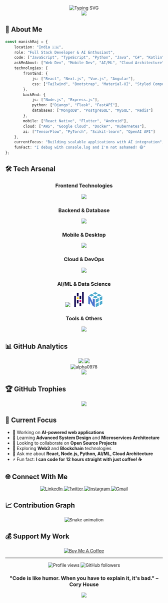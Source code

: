 <div align="center">
  <img src="https://readme-typing-svg.herokuapp.com?font=Fira+Code&size=32&duration=2800&pause=2000&color=A9FEF7&center=true&vCenter=true&width=940&lines=Hey!+It's+Manish+Raj;Full+Stack+Developer;AI%2FML+Enthusiast;Cloud+Architecture+Expert;Open+Source+Contributor" alt="Typing SVG" />
</div>

<div align="center">
  <img src="https://user-images.githubusercontent.com/74038190/225813708-98b745f2-7d22-48cf-9150-083f1b00d6c9.gif" width="500">
</div>

## 🚀 About Me

```typescript
const manishRaj = {
    location: "India 🇮🇳",
    role: "Full Stack Developer & AI Enthusiast",
    code: ["JavaScript", "TypeScript", "Python", "Java", "C#", "Kotlin"],
    askMeAbout: ["Web Dev", "Mobile Dev", "AI/ML", "Cloud Architecture", "DevOps"],
    technologies: {
        frontEnd: {
            js: ["React", "Next.js", "Vue.js", "Angular"],
            css: ["Tailwind", "Bootstrap", "Material-UI", "Styled Components"]
        },
        backEnd: {
            js: ["Node.js", "Express.js"],
            python: ["Django", "Flask", "FastAPI"],
            databases: ["MongoDB", "PostgreSQL", "MySQL", "Redis"]
        },
        mobile: ["React Native", "Flutter", "Android"],
        cloud: ["AWS", "Google Cloud", "Docker", "Kubernetes"],
        ai: ["TensorFlow", "PyTorch", "Scikit-learn", "OpenAI API"]
    },
    currentFocus: "Building scalable applications with AI integration",
    funFact: "I debug with console.log and I'm not ashamed! 😄"
};
```

## 🛠️ Tech Arsenal

<div align="center">

### Frontend Technologies
<p>
  <img src="https://skillicons.dev/icons?i=react,nextjs,vue,angular,typescript,javascript,html,css,tailwind,sass" />
</p>

### Backend & Database
<p>
  <img src="https://skillicons.dev/icons?i=nodejs,express,python,django,flask,java,spring,mongodb,postgresql,mysql" />
</p>

### Mobile & Desktop
<p>
  <img src="https://skillicons.dev/icons?i=flutter,dart,reactnative,android,kotlin,swift,electron" />
</p>

### Cloud & DevOps
<p>
  <img src="https://skillicons.dev/icons?i=aws,gcp,docker,kubernetes,terraform,jenkins,nginx,linux" />
</p>

### AI/ML & Data Science
<p>
  <img src="https://skillicons.dev/icons?i=tensorflow,pytorch,python,r,matlab" />
  <img src="https://raw.githubusercontent.com/devicons/devicon/master/icons/pandas/pandas-original.svg" alt="pandas" width="48" height="48"/>
  <img src="https://raw.githubusercontent.com/devicons/devicon/master/icons/numpy/numpy-original.svg" alt="numpy" width="48" height="48"/>
</p>

### Tools & Others
<p>
  <img src="https://skillicons.dev/icons?i=git,github,vscode,figma,postman,firebase,graphql,redis" />
</p>

</div>

## 📊 GitHub Analytics

<div align="center">
  <img height="180em" src="https://github-readme-stats.vercel.app/api?username=alpha0978&show_icons=true&theme=tokyonight&include_all_commits=true&count_private=true"/>
  <img height="180em" src="https://github-readme-stats.vercel.app/api/top-langs/?username=alpha0978&layout=compact&langs_count=8&theme=tokyonight"/>
</div>

<div align="center">
  <img src="https://github-readme-streak-stats.herokuapp.com/?user=alpha0978&theme=tokyonight" alt="alpha0978" />
</div>

<div align="center">
  <img src="https://github-readme-activity-graph.vercel.app/graph?username=alpha0978&theme=tokyo-night&bg_color=1a1b27&color=70a5fd&line=bf91f3&point=38bdae&area=true&hide_border=true" />
</div>

## 🏆 GitHub Trophies
<div align="center">
  <img src="https://github-profile-trophy.vercel.app/?username=alpha0978&theme=tokyonight&no-frame=true&no-bg=true&margin-w=4" />
</div>

## 🎯 Current Focus

- 🔭 Working on **AI-powered web applications**
- 🌱 Learning **Advanced System Design** and **Microservices Architecture**
- 👯 Looking to collaborate on **Open Source Projects**
- 🤔 Exploring **Web3** and **Blockchain** technologies
- 💬 Ask me about **React, Node.js, Python, AI/ML, Cloud Architecture**
- ⚡ Fun fact: **I can code for 12 hours straight with just coffee! ☕**

## 🌐 Connect With Me

<div align="center">
  <a href="https://www.linkedin.com/in/manish-raj-2x145/" target="_blank">
    <img src="https://img.shields.io/badge/LinkedIn-0077B5?style=for-the-badge&logo=linkedin&logoColor=white" alt="LinkedIn"/>
  </a>
  <a href="https://twitter.com/manishraj_dev" target="_blank">
    <img src="https://img.shields.io/badge/Twitter-1DA1F2?style=for-the-badge&logo=twitter&logoColor=white" alt="Twitter"/>
  </a>
  <a href="https://instagram.com/manish_raj_0115" target="_blank">
    <img src="https://img.shields.io/badge/Instagram-E4405F?style=for-the-badge&logo=instagram&logoColor=white" alt="Instagram"/>
  </a>
  <a href="mailto:manishraj.codex@gmail.com">
    <img src="https://img.shields.io/badge/Gmail-D14836?style=for-the-badge&logo=gmail&logoColor=white" alt="Gmail"/>
  </a>
</div>

## 📈 Contribution Graph

<div align="center">
  <img src="https://raw.githubusercontent.com/alpha0978/alpha0978/output/snake.svg" alt="Snake animation" />
</div>

## 💰 Support My Work

<div align="center">
  <a href="https://buymeacoffee.com/alpha_manishraj" target="_blank">
    <img src="https://cdn.buymeacoffee.com/buttons/v2/default-yellow.png" height="50" width="210" alt="Buy Me A Coffee" />
  </a>
</div>

---

<div align="center">
  <img src="https://komarev.com/ghpvc/?username=alpha0978&label=Profile%20views&color=0e75b6&style=flat" alt="Profile views" />
  <img src="https://img.shields.io/github/followers/alpha0978?label=Followers&style=social" alt="GitHub followers" />
</div>

<div align="center">
  <h3>"Code is like humor. When you have to explain it, it's bad." – Cory House</h3>
  <img src="https://user-images.githubusercontent.com/74038190/212284100-561aa473-3905-4a80-b561-0d28506553ee.gif" width="900">
</div>
